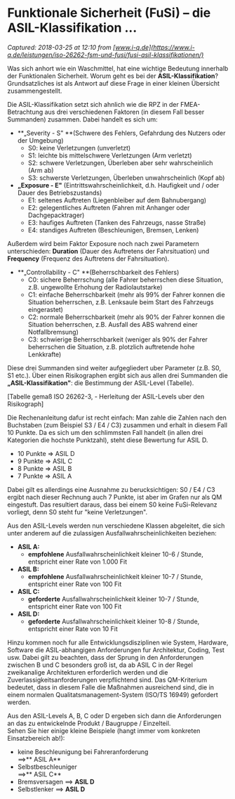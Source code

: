 # Funktionale Sicherheit (FuSi) – die ASIL-Klassifikation ...

_Captured: 2018-03-25 at 12:10 from [www.i-q.de](https://www.i-q.de/leistungen/iso-26262-fsm-und-fusi/fusi-asil-klassifikationen/)_

Was sich anhort wie ein Waschmittel, hat eine wichtige Bedeutung innerhalb der Funktionalen Sicherheit. Worum geht es bei der **ASIL-Klassifikation**? Grundsatzliches ist als Antwort auf diese Frage in einer kleinen Übersicht zusammengestellt.

Die ASIL-Klassifikation setzt sich ahnlich wie die RPZ in der FMEA-Betrachtung aus drei verschiedenen Faktoren (in diesem Fall besser Summanden) zusammen. Dabei handelt es sich um:

  * **„Severity - S" **(Schwere des Fehlers, Gefahrdung des Nutzers oder der Umgebung)
    * S0: keine Verletzungen (unverletzt)
    * S1: leichte bis mittelschwere Verletzungen (Arm verletzt)
    * S2: schwere Verletzungen, Überleben aber sehr wahrscheinlich (Arm ab)
    * S3: schwerste Verletzungen, Überleben unwahrscheinlich (Kopf ab)
  * **„Exposure - E"** (Eintrittswahrscheinlichkeit, d.h. Haufigkeit und / oder Dauer des Betriebszustands)
    * E1: seltenes Auftreten (Liegenbleiber auf dem Bahnubergang)
    * E2: gelegentliches Auftreten (Fahren mit Anhanger oder Dachgepacktrager)
    * E3: haufiges Auftreten (Tanken des Fahrzeugs, nasse Straße)
    * E4: standiges Auftreten (Beschleunigen, Bremsen, Lenken)

Außerdem wird beim Faktor Exposure noch nach zwei Parametern unterschieden: **Duration** (Dauer des Auftretens der Fahrsituation) und **Frequency** (Frequenz des Auftretens der Fahrsituation).

  * **„Controllability - C" **(Beherrschbarkeit des Fehlers)
    * C0: sichere Beherrschung (alle Fahrer beherrschen diese Situation, z.B. ungewollte Erhohung der Radiolautstarke)
    * C1: einfache Beherrschbarkeit (mehr als 99% der Fahrer konnen die Situation beherrschen, z.B. Lenksaule beim Start des Fahrzeugs eingerastet)
    * C2: normale Beherrschbarkeit (mehr als 90% der Fahrer konnen die Situation beherrschen, z.B. Ausfall des ABS wahrend einer Notfallbremsung)
    * C3: schwierige Beherrschbarkeit (weniger als 90% der Fahrer beherrschen die Situation, z.B. plotzlich auftretende hohe Lenkkrafte)

Diese drei Summanden sind weiter aufgegliedert uber Parameter (z.B. S0, S1 etc.). Über einen Risikographen ergibt sich aus allen drei Summanden die **„ASIL-Klassifikation"**: die Bestimmung der ASIL-Level (Tabelle).

[Tabelle gemaß ISO 26262-3, - Herleitung der ASIL-Levels uber den Risikograph]

Die Rechenanleitung dafur ist recht einfach: Man zahle die Zahlen nach den Buchstaben (zum Beispiel S3 / E4 / C3) zusammen und erhalt in diesem Fall 10 Punkte. Da es sich um den schlimmsten Fall handelt (in allen drei Kategorien die hochste Punktzahl), steht diese Bewertung fur ASIL D.

  * 10 Punkte => ASIL D
  * 9 Punkte => ASIL C
  * 8 Punkte => ASIL B
  * 7 Punkte => ASIL A

Dabei gilt es allerdings eine Ausnahme zu berucksichtigen: S0 / E4 / C3 ergibt nach dieser Rechnung auch 7 Punkte, ist aber im Grafen nur als QM eingestuft. Das resultiert daraus, dass bei einem S0 keine FuSi-Relevanz vorliegt, denn S0 steht fur "keine Verletzungen".

Aus den ASIL-Levels werden nun verschiedene Klassen abgeleitet, die sich unter anderem auf die zulassigen Ausfallwahrscheinlichkeiten beziehen:

  * **ASIL A:**
    * **empfohlene** Ausfallwahrscheinlichkeit kleiner 10-6 / Stunde, entspricht einer Rate von 1.000 Fit
  * **ASIL B:**
    * **empfohlene** Ausfallwahrscheinlichkeit kleiner 10-7 / Stunde, entspricht einer Rate von 100 Fit
  * **ASIL C:**
    * **geforderte** Ausfallwahrscheinlichkeit kleiner 10-7 / Stunde, entspricht einer Rate von 100 Fit
  * **ASIL D:**
    * **geforderte** Ausfallwahrscheinlichkeit kleiner 10-8 / Stunde, entspricht einer Rate von 10 Fit

Hinzu kommen noch fur alle Entwicklungsdisziplinen wie System, Hardware, Software die ASIL-abhangigen Anforderungen fur Architektur, Coding, Test usw. Dabei gilt zu beachten, dass der Sprung in den Anforderungen zwischen B und C besonders groß ist, da ab ASIL C in der Regel zweikanalige Architekturen erforderlich werden und die Zuverlassigkeitsanforderungen verpflichtend sind. Das QM-Kriterium bedeutet, dass in diesem Falle die Maßnahmen ausreichend sind, die in einem normalen Qualitatsmanagement-System (ISO/TS 16949) gefordert werden.

Aus den ASIL-Levels A, B, C oder D ergeben sich dann die Anforderungen an das zu entwickelnde Produkt / Baugruppe / Einzelteil.  
Sehen Sie hier einige kleine Beispiele (hangt immer vom konkreten Einsatzbereich ab!):

  * keine Beschleunigung bei Fahreranforderung  
==>** ASIL A**
  * Selbstbeschleuniger  
==>** ASIL C**
  * Bremsversagen ==> **ASIL D**
  * Selbstlenker ==> **ASIL D**
